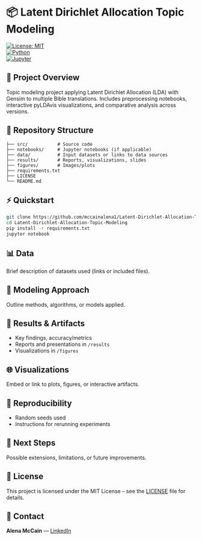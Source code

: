 # 📦 Latent Dirichlet Allocation Topic Modeling

[![License: MIT](https://img.shields.io/badge/License-MIT-yellow.svg)](LICENSE)  
[![Python](https://img.shields.io/badge/Python-3.9+-blue)]()  
[![Jupyter](https://img.shields.io/badge/Notebook-Jupyter-orange)]()  

## 📖 Project Overview  
Topic modeling project applying Latent Dirichlet Allocation (LDA) with Gensim to multiple Bible translations. Includes preprocessing notebooks, interactive pyLDAvis visualizations, and comparative analysis across versions.  

## 📂 Repository Structure  
```
├── src/           # Source code  
├── notebooks/     # Jupyter notebooks (if applicable)  
├── data/          # Input datasets or links to data sources  
├── results/       # Reports, visualizations, slides  
├── figures/       # Images/plots  
├── requirements.txt  
├── LICENSE  
└── README.md  
```  

## ⚡ Quickstart  
```bash
git clone https://github.com/mccainalena1/Latent-Dirichlet-Allocation-Topic-Modeling.git
cd Latent-Dirichlet-Allocation-Topic-Modeling
pip install -r requirements.txt
jupyter notebook
```

## 📊 Data  
Brief description of datasets used (links or included files).  

## 🧠 Modeling Approach  
Outline methods, algorithms, or models applied.  

## 🎯 Results & Artifacts  
- Key findings, accuracy/metrics  
- Reports and presentations in `/results`  
- Visualizations in `/figures`  

## 🌐 Visualizations  
Embed or link to plots, figures, or interactive artifacts.  

## 🔁 Reproducibility  
- Random seeds used  
- Instructions for rerunning experiments  

## 🚀 Next Steps  
Possible extensions, limitations, or future improvements.  

## 📜 License  
This project is licensed under the MIT License – see the [LICENSE](LICENSE) file for details.  

## 👤 Contact  
**Alena McCain** — [LinkedIn](https://www.linkedin.com/in/alena-mccain-815a09136)  
